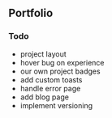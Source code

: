 ## Portfolio

### Todo

- project layout
- hover bug on experience
- our own project badges
- add custom toasts
- handle error page
- add blog page
- implement versioning
